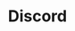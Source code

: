 ---
title: "Discord"
description: "Welcome to our vibrant Microsoft 365 & Power Platform Community Discord server, a thriving hub for enthusiasts, professionals, and learners alike."
image: "images/forums-background-discord.webp"
externalLink: "https://discord.com/invite/YtYrav2VGW"
---